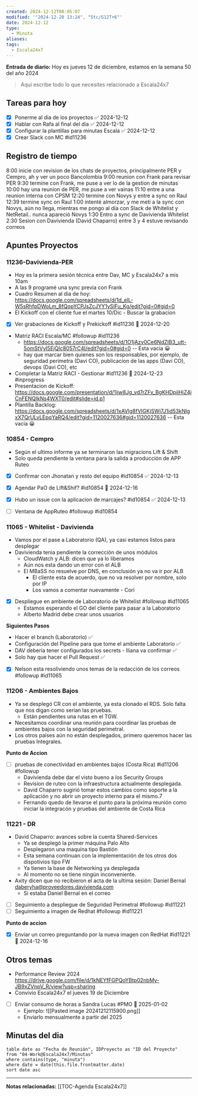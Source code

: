 ```yaml
---
created: 2024-12-12T08:05:07
modified: '"2024-12-20 13:24", "5tc/G12T+6"'
date: 2024-12-12
type:
  - Minuta
aliases: 
tags:
  - Escala24x7
---
```

**Entrada de diario:** 
Hoy es jueves 12 de diciembre, estamos en la semana 50 del año 2024

> Aquí escribe todo lo que necesites relacionado a Escala24x7


## Tareas para hoy
- [x] Ponerme al dia de los proyectos ✅ 2024-12-12
- [x] Hablar con Rafa al final del dia ✅ 2024-12-12
- [x] Configurar la plantillas para minutas Escala ✅ 2024-12-12
- [x] Crear Slack con MC #id11236 

## Registro de tiempo
8:00 inicie con revision de los chats de proyectos, principalmente PER y Cempro, ah y ver un poco Bancolombia
9:00 reunion con Frank para revisar PER
9:30 termine con Frank, me puse a ver lo de la gestion de minutas
10:00 hay una reunion de PER, me puse a ver vainas
11:10  entre a una reunion interna con CPSM
12:20 termine con Novys y entre a sync on Raul
12:39 termine sync on Raul
1:00 intenté almorzar, y me meti a la sync con Novys, aùn no llega, mientras me pongo al dia con Slack de Whitelist y NetRetail.. nunca apareció Novys
1:30 Entro a sync de Davivienda Whitelist
2:30 Sesion con Davivienda (David Chaparro)
entre 3 y 4 estuve revisando correos

## Apuntes Proyectos

### 11236-Davivienda-PER
- Hoy es la primera sesión técnica entre Dav, MC y Escala24x7 a mis 10am
- A las 9 programé una sync previa con Frank
- Cuadro Resumen al dia de hoy: https://docs.google.com/spreadsheets/d/1d_elL-W5sRhfpDWoLm_8fQopYCPJsZcJYY1ySIFu_Kg/edit?gid=0#gid=0
- El Kickoff con el cliente fue el martes 10/Dic - Buscar la grabacion
- [x] Ver grabaciones de Kickoff y Prekickoff #id11236 📅 2024-12-20
- Matriz RACI Escala/MC #followup #id11236 
	- https://docs.google.com/spreadsheets/d/1O1jAzv0Ce6NdZIB3_utt-5omStVyI5EjQIc8057rC4I/edit?gid=0#gid=0 -- Esta vacia 😀
	- hay que marcar bien quienes son los responsables, por ejemplo, de seguridad perimetra (Davi CO), publicacion de las apps (Davi CO), devops (Davi CO), etc
- Completar la Matriz RACI - Gestionar #id11236 📅 2024-12-23 #inprogress
- Presentacion de Kickoff: https://docs.google.com/presentation/d/1ijw8Jg_yd7rZFv_BgKHDpiiHjZ4jCnFENQIkNs4WXT0/edit#slide=id.p1
- Plantilla Backlog:  https://docs.google.com/spreadsheets/d/1xAVlg8fVIGKjSWj7J1id53kNlgxX7QrULvLEpqYaRQ4/edit?gid=1120027636#gid=1120027636 -- Esta vacia 😀

### 10854 - Cempro 
- Según el ultimo informe ya se terminaron las migracions Lift & Shift
- Solo queda pendiente la ventana para la salida a producción de APP Ruteo
- [x] Confirmar con Jhonatan y resto del equipo #id10854 ✅ 2024-12-13
- [x] Agendar PaO de Lift&Shif? #id10854 📅 2024-12-16
- [x] Hubo un issue con la aplicacion de marcajes? #id10854 ✅ 2024-12-13
- [ ] Ventana de AppRuteo #followup #id10854


### 11065 - Whitelist - Davivienda 
- Vamos por el pase a Laboratorio (QA), ya casi estamos listos para desplegar
- Davivienda tenia pendiente la corrección de unos módulos
	- CloudWatch y ALB: dicen que ya lo liberamos
	- Aún nos esta dando un error con el ALB
	- El MBaSS no resuelve por DNS, en conclusión ya no va ir por ALB
		- El cliente esta de acuerdo, que no va resolver por nombre, solo por IP
		- Los vamos a comentar nuevamente - Cori
- [x] Despliegue en ambiente de Laboratorio de Whitelist #followup #id11065
	- Estamos esperando el GO del cliente para pasar a la Laboratorio 
	- Alberto Madrid debe crear unos usuarios

**Siguientes Pasos**

- Hacer el branch (Laboratorio) ✅ 
- Configuración del Pipeline para que tome el ambiente Laboratorio ✅ 
- DAV debería tener configurados los secrets - Iliana va confirmar ✅ 
- Solo hay que hacer el Pull Request ✅ 
- [x] Nelson esta resoliviendo unos temas de la redacción de los correos #followup #id11065

### 11206 - Ambientes Bajos 
- Ya se desplegó CR con el ambiente, ya esta clonado el RDS. Solo falta que nos digan como serían las pruebas.
	- Están pendientes una rutas en el TGW.
- Necesitamos coordinar una reunión para coordinar las pruebas de ambientes bajos con la seguridad perimetral.
- Los otros países aún no están desplegados, primero queremos hacer las pruebas Integrales.

**Punto de Accion**
- [ ] pruebas de conectividad en ambientes bajos (Costa Rica) #id11206 #followup
	- Davivienda debe dar el visto bueno a los Security Groups
	- Revision de ruteo con la infraestructura actualmente desplegada.
	- David Chaparro sugirió tomar estos cambios como soporte a la aplicación y no abrir un proyecto interno para el mismo.7
	- Fernando quedo de llevarse el punto para la próxima reunión como iniciar la integracón y pruebas del ambiente de Costa Rica 

### 11221 - DR 
- David Chaparro: avances sobre la cuenta Shared-Services
	- Ya se desplegó la primer máquina Palo Alto
	- Desplegaron una maquina tipo Bastión
	- Esta semana continuan con la implementación de los otros dos dispotivios tipo FW
	- Ya tienen la base de Networking ya desplegada
	- Al momento no se tiene ningún inconveniente.
- Axity dicen que no recibieron el acta de la ultima sesión: Daniel Bernal daberyha@proveedores.davivienda.com
	- Si estaba Daniel Bernal en el correo
- [ ] Seguimiento a despliegue de Seguridad Perimetral #followup #id11221
- [ ] Seguimiento a imagen de Redhat #followup #id11221

**Punto de accion**
- [x] Enviar un correo preguntando por la nueva imagen con RedHat #id11221 📅 2024-12-16

## Otros temas
- Performance Review 2024 https://drive.google.com/file/d/1kNEYfFGPQoYBtp02nbMy-JB9xZVnpV_R/view?usp=sharing
- Convivio Escala24x7 el jueves 19 de Diciembre
- [ ] Enviar consumo de horas a Sandra Lucas #PMO  📅 2025-01-02 
	- Ejemplo: ![[Pasted image 20241212115900.png]]
	- Enviarlo mensualmente a partir del 2025


## Minutas del dia

 ```dataview
table date as "Fecha de Reunión", IDProyecto as "ID del Proyecto"
from "04-Work@Escala24x7/Minutas"
where contains(type, "minuta")
where date = date(this.file.frontmatter.date)
sort date asc
```
----
**Notas relacionadas:**
[[TOC-Agenda Escala24x7]]


